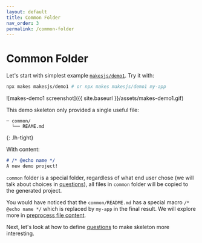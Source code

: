 ```yaml
---
layout: default
title: Common Folder
nav_order: 3
permalink: /common-folder
---
```


# Common Folder

Let's start with simplest example [`makesjs/demo1`](https://github.com/makesjs/demo1). Try it with:

```bash
npx makes makesjs/demo1 # or npx makes makesjs/demo1 my-app
```

![makes-demo1 screenshot]({{ site.baseurl }}/assets/makes-demo1.gif)

This demo skeleton only provided a single useful file:

```
─ common/
  └── REAME.md
```
{: .lh-tight}

With content:
```md
# /* @echo name */
A new demo project!
```

`common` folder is a special folder, regardless of what end user chose (we will talk about choices in [questions](questions)), all files in `common` folder will be copied to the generated project.

You would have noticed that the `common/README.md` has a special macro `/* @echo name */` which is replaced by `my-app` in the final result. We will explore more in [preprocess file content](preprocess-file-content).

Next, let's look at how to define [questions](questions) to make skeleton more interesting.
